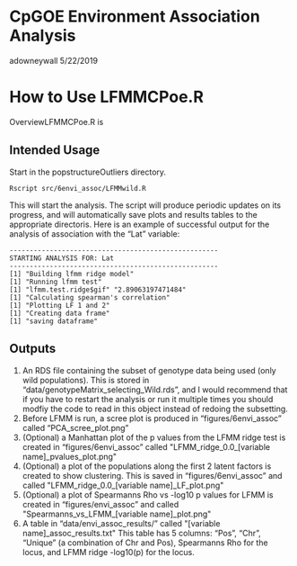 CpGOE Environment Association Analysis
================
adowneywall
5/22/2019

# How to Use LFMMCPoe.R

OverviewLFMMCPoe.R is

## Intended Usage

Start in the popstructureOutliers directory.

`Rscript src/6envi_assoc/LFMMwild.R`

This will start the analysis. The script will produce periodic updates
on its progress, and will automatically save plots and results tables to
the appropriate directoris. Here is an example of successful output for
the analysis of association with the “Lat” variable:

    ----------------------------------------------------
    STARTING ANALYSIS FOR: Lat
    ----------------------------------------------------
    [1] "Building lfmm ridge model"
    [1] "Running lfmm test"
    [1] "lfmm.test.ridge$gif" "2.89063197471484"   
    [1] "Calculating spearman's correlation"
    [1] "Plotting LF 1 and 2"
    [1] "Creating data frame"
    [1] "saving dataframe"

## Outputs

1)  An RDS file containing the subset of genotype data being used (only
    wild populations). This is stored in
    “data/genotypeMatrix\_selecting\_Wild.rds”, and I would recommend
    that if you have to restart the analysis or run it multiple times
    you should modfiy the code to read in this object instead of redoing
    the subsetting.
2)  Before LFMM is run, a scree plot is produced in
    “figures/6envi\_assoc” called “PCA\_scree\_plot.png”
3)  (Optional) a Manhattan plot of the p values from the LFMM ridge test
    is created in “figures/6envi\_assoc” called
    "LFMM\_ridge\_0.0\_\[variable name\]\_pvalues\_plot.png"
4)  (Optional) a plot of the populations along the first 2 latent
    factors is created to show clustering. This is saved in
    “figures/6envi\_assoc” and called "LFMM\_ridge\_0.0\_\[variable
    name\]\_LF\_plot.png"
5)  (Optional) a plot of Spearmanns Rho vs -log10 p values for LFMM is
    created in “figures/envi\_assoc” and called
    "Spearmanns\_vs\_LFMM\_\[variable name\]\_plot.png"
6)  A table in “data/envi\_assoc\_results/” called "\[variable
    name\]\_assoc\_results.txt" This table has 5 columns: “Pos”, “Chr”,
    “Unique” (a combination of Chr and Pos), Spearmanns Rho for the
    locus, and LFMM ridge -log10(p) for the locus.
